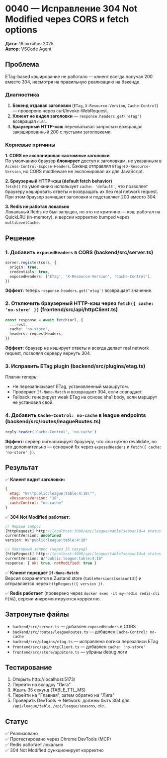 # 0040 — Исправление 304 Not Modified через CORS и fetch options

**Дата:** 16 октября 2025  
**Автор:** VSCode Agent

## Проблема

ETag-based кэширование не работало — клиент всегда получал 200 вместо 304, несмотря на правильную реализацию на бэкенде.

### Диагностика

1. **Бэкенд отдавал заголовки** (`ETag`, `X-Resource-Version`, `Cache-Control`) — проверено через curl/Invoke-WebRequest.
2. **Клиент не видел заголовки** — `response.headers.get('etag')` возвращал `null`.
3. **Браузерный HTTP-кэш** перехватывал запросы и возвращал закэшированный 200 с пустыми заголовками.

### Корневые причины

**1. CORS не экспонировал кастомные заголовки**  
По умолчанию браузер **блокирует** доступ к заголовкам, не указанным в `Access-Control-Expose-Headers`. Бэкенд отправлял `ETag` и `X-Resource-Version`, но CORS middleware не экспонировал их для JavaScript.

**2. Браузерный HTTP-кэш (default fetch behavior)**  
`fetch()` по умолчанию использует `cache: 'default'`, что позволяет браузеру кэшировать ответы и возвращать их без real network request. При этом браузер зачищает заголовки и подставляет 200 вместо 304.

**3. Redis не работал локально**  
Локальный Redis не был запущен, но это не критично — кэш работал на QuickLRU (in-memory), и версии корректно bumped через `multiLevelCache`.

## Решение

### 1. Добавить `exposedHeaders` в CORS (backend/src/server.ts)

```typescript
server.register(cors, {
  origin: true,
  credentials: true,
  exposedHeaders: ['ETag', 'X-Resource-Version', 'Cache-Control'],
})
```

**Эффект:** теперь `response.headers.get('etag')` возвращает значение.

### 2. Отключить браузерный HTTP-кэш через `fetch({ cache: 'no-store' })` (frontend/src/api/httpClient.ts)

```typescript
const response = await fetch(url, {
  ...rest,
  cache: 'no-store',
  headers: requestHeaders,
})
```

**Эффект:** браузер не кэширует ответы и всегда делает real network request, позволяя серверу вернуть 304.

### 3. Исправить ETag plugin (backend/src/plugins/etag.ts)

Плагин теперь:
- Не перезаписывает ETag, установленный маршрутом.
- Проверяет `If-None-Match` и возвращает 304, если совпадает.
- Fallback: генерирует weak ETag на основе sha1 body, если маршрут не установил свой.

### 4. Добавить `Cache-Control: no-cache` в league endpoints (backend/src/routes/leagueRoutes.ts)

```typescript
reply.header('Cache-Control', 'no-cache')
```

**Эффект:** сервер сигнализирует браузеру, что кэш нужно revalidate, но это дополнительно — основной fix через `exposedHeaders` и `fetch({ cache: 'no-store' })`.

## Результат

✅ **Клиент видит заголовки:**  
```javascript
{
  etag: "W/\"public:league:table:4:18\"",
  xResourceVersion: "18",
  cacheControl: "no-cache"
}
```

✅ **304 Not Modified работает:**  
```javascript
// Первый запрос
[httpRequest] http://localhost:3000/api/league/table?seasonId=4 status: 200
currentVersion: undefined
version: W/"public:league:table:4:18"

// Повторный запрос (через 35 секунд)
[httpRequest] http://localhost:3000/api/league/table?seasonId=4 status: 304
currentVersion: W/"public:league:table:4:18"
response: { ok: true, notModified: true }
```

✅ **Клиент передаёт `If-None-Match`:**  
Версия сохраняется в Zustand store (`tableVersions[seasonId]`) и отправляется через `httpRequest({ version })`.

✅ **Redis работает** (проверено через `docker exec -it my-redis redis-cli PING`), версии инкрементируются корректно.

## Затронутые файлы

- `backend/src/server.ts` — добавлен `exposedHeaders` в CORS
- `backend/src/routes/leagueRoutes.ts` — добавлен `Cache-Control: no-cache`
- `backend/src/plugins/etag.ts` — исправлена логика перезаписи ETag
- `frontend/src/api/httpClient.ts` — добавлен `cache: 'no-store'`
- `frontend/src/store/appStore.ts` — убраны debug логи

## Тестирование

1. Открыть http://localhost:5173/
2. Перейти на вкладку "Лига"
3. Ждать 35 секунд (TABLE_TTL_MS)
4. Перейти на "Главная", затем обратно на "Лига"
5. Проверить DevTools → Network: должны быть 304 для `/api/league/table`, `/api/league/seasons`, etc.

## Статус

✅ Реализовано  
✅ Протестировано через Chrome DevTools (MCP)  
✅ Redis работает локально  
✅ 304 Not Modified функционирует корректно
